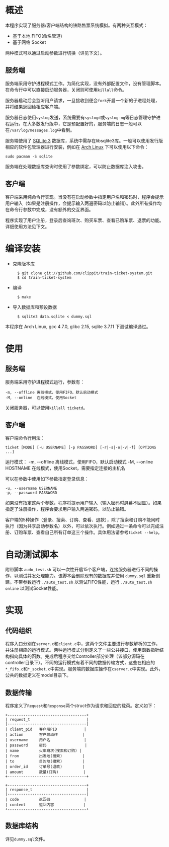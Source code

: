 # 概述

本程序实现了服务器/客户端结构的铁路售票系统模拟。有两种交互模式：

* 基于本地 FIFO(命名管道)
* 基于网络 Socket

两种模式可以通过启动参数进行切换（详见下文）。

## 服务端

服务端采用守护进程模式工作。为简化实现，没有外部配置文件，没有管理脚本。在命令行中可以直接启动服务器，关闭则可使用`killall`命令。

服务器启动后会监听用户请求，一旦接收到便会`fork`开启一个新的子进程处理，并将结果返回给相应客户端。

服务器日志使用`syslog`发送，系统需要有`syslogd`或`syslog-ng`等日志管理守护进程运行。在大多数发行版中，它是预配置好的，服务端的日志一般可以在`/var/log/messages.log`中看到。

服务端使用了 [SQLite 3](http://www.sqlite.org/) 数据库，系统中需存在libsqlite3库。一般可以使用发行版相应的软件包管理器进行安装，例如在 [Arch Linux](http://www.archlinux.org/) 下可以使用以下命令：

    sudo pacman -S sqlite

服务端在处理数据库查询时使用了参数绑定，可以防止数据库注入攻击。

## 客户端

客户端采用纯命令行实现。当没有在启动参数中指定用户名和密码时，程序会提示用户输入（如果是注册操作，会提示输入两遍密码以防止输错）。此外所有操作均在命令行参数中完成，没有额外的交互界面。

程序实现了用户注册，登录后查询班次、购买车票、查看已购车票、退票的功能。详细使用方法见下文。


# 编译安装

* 克隆版本库

        $ git clone git://github.com/clippit/train-ticket-system.git
        $ cd train-ticket-system

* 编译

        $ make

* 导入数据库和预设数据

        $ sqlite3 data.sqlite < dummy.sql

本程序在 Arch Linux, gcc 4.7.0, glibc 2.15, sqlite 3.7.11 下测试编译通过。

# 使用

## 服务端

服务端采用守护进程模式运行，参数有：

    -m, --offline 离线模式，使用FIFO，默认启动模式
    -M, --online  在线模式，使用Socket

关闭服务器，可以使用`killall ticketd`。

## 客户端

客户端命令行用法：

    ticket [MODE] [-u USERNAME] [-p PASSWORD] [-r|-s|-o|-v|-f] [OPTIONS ...]

运行模式：
    -m, --offline           离线模式，使用FIFO，默认启动模式
    -M, --online HOSTNAME   在线模式，使用Socket，需要指定连接的主机名

可以在参数中使用如下参数指定登录信息：

    -u, --username USERNAME
    -p, --password PASSWORD

如果没有指定这两个参数，程序将提示用户输入（输入密码时屏幕不回显）。如果指定了注册操作，程序会要求用户输入两遍密码，以防止输错。

客户端的5种操作（登录、搜索、订购、查看、退款），除了搜索和订购不能同时执行（因为共享启动参数名）以外，可以依次执行。例如通过一条命令可以完成注册、订购车票、查看自己所有订单这三个操作。具体用法请参考`ticket --help`。


# 自动测试脚本

附带脚本 `audo_test.sh` 可以一次性开启15个客户端，连接服务器进行不同的操作，以测试并发处理能力。该脚本会删除现有的数据库并使用 `dummy.sql` 重新创建。不带参数运行 `./auto_test.sh` 以测试FIFO性能，运行 `./auto_test.sh online` 以测试Socket性能。


# 实现

## 代码组织

程序入口分别在`server.c`和`client.c`中，这两个文件主要进行参数解析的工作，并注册相应的运行模式。两种运行模式分别定义了一些公共接口，使用函数指针结构指向具体的函数。完成后程序交给Controller部分处理（该部分源码在controller目录下）。不同的运行模式有着不同的数据传输方式，这些在相应的`*_fifo.c`和`*_socket.c`中实现。服务端的数据库操作在`cserver.c`中实现。此外，公共的数据定义在model目录下。

## 数据传输

程序定义了`Request`和`Response`两个struct作为请求和回应的载荷。定义如下：

    +-----------------------------------+
    | request_t                         |
    |-----------------------------------|
    | client_pid   客户端PID            |
    | action       客户端动作           |
    | username     用户名               |
    | password     密码                 |
    | name         火车班次(搜索和订购) |
    | from         出发地(搜索)         |
    | to           目的地(搜索)         |
    | order_id     订单号(退款)         |
    | amount       数量(订购)           |
    +-----------------------------------+

    +-----------------------------------+
    | response_t                        |
    |-----------------------------------|
    | code         返回码               |
    | content      返回内容             |
    +-----------------------------------+
    
## 数据库结构

详见`dummy.sql`文件。

